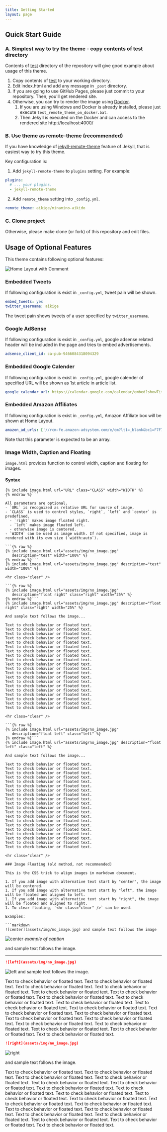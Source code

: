 ```yaml
---
title: Getting Started
layout: page
---
```


## Quick Start Guide

### A. Simplest way to try the theme - copy contents of test directory

Contents of [test](https://github.com/aikige/minamino-aikido/tree/main/test) directory of the repository will give good example about usage of this theme.

1. Copy contents of [test](https://github.com/aikige/minamino-aikido/tree/main/test) to
   your working directory.
1. Edit index.html and add any message in `_post` directory.
1. If you are going to use GitHub Pages, please just commit to your repository.
   Then, you'll get rendered site.
1. Otherwise, you can try to render the image using [Docker](http://docker.io/).
    1. If you are using Windows and Docker is already installed, please
       just execute `test_remote_theme_on_docker.bat`.
    1. Then Jekyll is executed on the Docker and can access to the rendered site
       http://localhost:4000/

### B. Use theme as remote-theme (recommended)

If you have knowledge of [jekyll-remote-theme](https://github.com/benbalter/jekyll-remote-theme) feature of Jekyll, that is easiest way to try this theme.

Key configuration is:

1. Add `jekyll-remote-theme` to `plugins` setting. For example:

```yml
plugins:
  # ... your plugins.
  - jekyll-remote-theme
```

2. Add `remote_theme` setting into `_config.yml`.

```yml
remote_theme: aikige/minamino-aikido
```

### C. Clone project

Otherwise, please make clone (or fork) of this repository and edit files.

## Usage of Optional Features

This theme contains following optional features:

![Home Layout with Comment](assets/img/screenshot_1024_w_comment.png)

### Embedded Tweets

If following configuration is exist in `_config.yml`, tweet pain will be shown.

```yml
embed_tweets: yes
twitter_username: aikige
```

The tweet pain shows tweets of a user specified by `twitter_username`.

### Google AdSense

If following configuration is exist in `_config.yml`, google adsense related header will be included in the page and tries to embed advertisements.

```yml
adsense_client_id: ca-pub-9466084318094329
```

### Embedded Google Calender

If following configuration is exist in `_config.yml`, google calender of specified URL will be shown as 1st article in article list.

```yml
google_calendar_url: https://calendar.google.com/calendar/embed?showTitle=0&amp;showNav=0&amp;showDate=0&amp;showPrint=0&amp;showTabs=0&amp;showCalendars=0&amp;mode=AGENDA&amp;height=240&amp;wkst=1&amp;bgcolor=%23ffffff&amp;src=minamino.aikido%40gmail.com&amp;color=%231B887A&amp;ctz=Asia%2FTokyo
```

### Embedded Amazon Affiliates

If following configuration is exist in `_config.yml`, Amazon Affiliate box will be shown at Home Layout.

```yml
amazon_ad_urls: ['//rcm-fe.amazon-adsystem.com/e/cm?lt1=_blank&bc1=F7F7F7&IS2=1&bg1=F7F7F7&fc1=000000&lc1=0000FF&t=gachin-22&o=9&p=8&l=as4&m=amazon&f=ifr&ref=as_ss_li_til&asins=B01BLA9QRU&linkId=03a9de537bfe7813cb06917a93e674ac', '//rcm-fe.amazon-adsystem.com/e/cm?lt1=_blank&bc1=F7F7F7&IS2=1&bg1=F7F7F7&fc1=000000&lc1=0000FF&t=gachin-22&o=9&p=8&l=as4&m=amazon&f=ifr&ref=as_ss_li_til&asins=4522426887&linkId=a81bcb0f7572b5d7dee8306f0c29f832']
```

Note that this parameter is expected to be an array.

### Image Width, Caption and Floating

`image.html` provides function to control width, caption and floating for images.

#### Syntax

```{% raw %}
{% include image.html url="URL" class="CLASS" width="WIDTH" %}
{% endraw %}```

All parameters are optional.
- `URL` is recognized as relative URL for source of image.
- `CLASS` is used to control styles, `right`, `left` and `center` is predefined.
  - `right` makes image floated right.
  - `left` makes image floated left.
  - otherwise image is centered.
- `WIDTH` can be used as image width. If not specified, image is rendered with its own size (`width:auto`).

```{% raw %}
{% include image.html url="assets/img/no_image.jpg"
   description="test" width="100%" %}
{% endraw %}```
{% include image.html url="assets/img/no_image.jpg" description="test" width="100%" %}

<hr class="clear" />

```{% raw %}
{% include image.html url="assets/img/no_image.jpg"
   description="float right" class="right" width="25%" %}
{% endraw %}```
{% include image.html url="assets/img/no_image.jpg" description="float right" class="right" width="25%" %}

And sample text follows the image...

Text to check behavior or floated text.
Text to check behavior or floated text.
Text to check behavior or floated text.
Text to check behavior or floated text.
Text to check behavior or floated text.
Text to check behavior or floated text.
Text to check behavior or floated text.
Text to check behavior or floated text.
Text to check behavior or floated text.
Text to check behavior or floated text.
Text to check behavior or floated text.
Text to check behavior or floated text.
Text to check behavior or floated text.
Text to check behavior or floated text.
Text to check behavior or floated text.
Text to check behavior or floated text.
Text to check behavior or floated text.
Text to check behavior or floated text.
Text to check behavior or floated text.
Text to check behavior or floated text.

<hr class="clear" />

```{% raw %}
{% include image.html url="assets/img/no_image.jpg"
   description="float left" class="left" %}
{% endraw %}```
{% include image.html url="assets/img/no_image.jpg" description="float left" class="left" %}

And sample text follows the image...

Text to check behavior or floated text.
Text to check behavior or floated text.
Text to check behavior or floated text.
Text to check behavior or floated text.
Text to check behavior or floated text.
Text to check behavior or floated text.
Text to check behavior or floated text.
Text to check behavior or floated text.
Text to check behavior or floated text.
Text to check behavior or floated text.
Text to check behavior or floated text.
Text to check behavior or floated text.
Text to check behavior or floated text.
Text to check behavior or floated text.
Text to check behavior or floated text.
Text to check behavior or floated text.
Text to check behavior or floated text.
Text to check behavior or floated text.
Text to check behavior or floated text.
Text to check behavior or floated text.

<hr class="clear" />

### Image Floating (old method, not recommended)

This is the CSS trick to align images in markdown document.

1. If you add image with alternative text start by "center", the image will be centered.
1. If you add image with alternative text start by "left", the image will be floated and aligned to left.
1. If you add image with alternative text start by "right", the image will be floated and aligned to right.
1. To clear floating, `<hr class="clear" />` can be used.

Examples:

```markdown
![center](assets/img/no_image.jpg) and sample text follows the image
```
![center](assets/img/no_image.jpg)
*example of caption*

and sample text follows the image.

<hr class="clear">

```markdown
![left](assets/img/no_image.jpg)
```
![left](assets/img/no_image.jpg) and sample text follows the image.

Text to check behavior or floated text.
Text to check behavior or floated text.
Text to check behavior or floated text.
Text to check behavior or floated text.
Text to check behavior or floated text.
Text to check behavior or floated text.
Text to check behavior or floated text.
Text to check behavior or floated text.
Text to check behavior or floated text.
Text to check behavior or floated text.
Text to check behavior or floated text.
Text to check behavior or floated text.
Text to check behavior or floated text.
Text to check behavior or floated text.
Text to check behavior or floated text.
Text to check behavior or floated text.
Text to check behavior or floated text.
Text to check behavior or floated text.
Text to check behavior or floated text.
Text to check behavior or floated text.


```markdown
![right](assets/img/no_image.jpg)
```
![right](assets/img/no_image.jpg)

and sample text follows the image.

Text to check behavior or floated text.
Text to check behavior or floated text.
Text to check behavior or floated text.
Text to check behavior or floated text.
Text to check behavior or floated text.
Text to check behavior or floated text.
Text to check behavior or floated text.
Text to check behavior or floated text.
Text to check behavior or floated text.
Text to check behavior or floated text.
Text to check behavior or floated text.
Text to check behavior or floated text.
Text to check behavior or floated text.
Text to check behavior or floated text.
Text to check behavior or floated text.
Text to check behavior or floated text.
Text to check behavior or floated text.
Text to check behavior or floated text.
Text to check behavior or floated text.
Text to check behavior or floated text.
